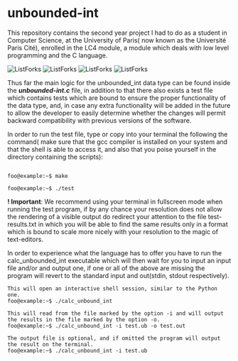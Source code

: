 # unbounded-int
This repository contains the second year project I had to do as a student in Computer Science, at the University of Paris( now known as the Université Paris Cité), enrolled in the LC4 module, a module which deals with low level programming and the C language.

![ListForks](https://forthebadge.com/images/badges/built-with-love.svg)
![ListForks](https://forthebadge.com/images/badges/made-with-c.svg)
![ListForks](https://forthebadge.com/images/badges/open-source.svg)
![ListForks](https://forthebadge.com/images/badges/uses-git.svg)

Thus far the main logic for the unbounded_int data type can be found inside the ***unbounded-int.c*** file, in addition to that there also exists a test file which contains tests which are bound to ensure the proper functionality of the data type, and, in case any extra functionality will be added in the future to allow the developer to easily determine whether the changes will permit backward compatibility with previous versions of the software.

In order to run the test file, type or copy into your terminal the following the command( make sure that the gcc compiler is installed on your system and that the shell is able to access it, and also that you poise yourself in the directory containing the scripts):

```shell

foo@example:~$ make

foo@example:~$ ./test

```

**! Important**: We recommend using your terminal in fullscreen mode when running the test program, if by any chance your resolution does not allow the rendering of a visible output do redirect your attention to the file test-results.txt in which you will be able to find the same results only in a format which is bound to scale more nicely with your resolution to the magic of text-editors.

In order to experience what the language has to offer you have to run the calc_unbounded_int executable which will then wait for you to input an input file and/or and output one, if one or all of the above are missing the program will revert to the standard input and out(stdin, stdout respectively).

```shell
This will open an interactive shell session, similar to the Python one.
foo@example:~$ ./calc_unbound_int

This will read from the file marked by the option -i and will output the results in the file marked by the option -o.
foo@example:~$ ./calc_unbound_int -i test.ub -o test.out

The output file is optional, and if omitted the program will output the result on the terminal.
foo@example:~$ ./calc_unbound_int -i test.ub
```